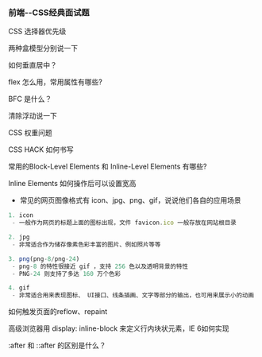 ### 前端--CSS经典面试题

CSS 选择器优先级

两种盒模型分别说一下

如何垂直居中？

flex 怎么用，常用属性有哪些?

BFC 是什么？

清除浮动说一下

CSS 权重问题

CSS HACK 如何书写

常用的Block-Level Elements 和 Inline-Level Elements 有哪些?

Inline Elements 如何操作后可以设置宽高



- 常见的网页图像格式有 icon、jpg、png、gif，说说他们各自的应用场景

```js
1. icon
 - 一般作为网页的标题上面的图标出现，文件 favicon.ico 一般存放在网站根目录

2. jpg
 - 非常适合作为储存像素色彩丰富的图片、例如照片等等

3. png(png-8/png-24)
 - png-8 的特性很接近 gif ，支持 256 色以及透明背景的特性
 - PNG-24 则支持了多达 160 万个色彩

4. gif
 - 非常适合用来表现图标、 UI接口、线条插画、文字等部分的输出，也可用来展示小的动画
```



如何触发页面的reflow、repaint

高级浏览器用 display: inline-block 来定义行内块状元素，IE 6如何实现

:after 和 ::after 的区别是什么？